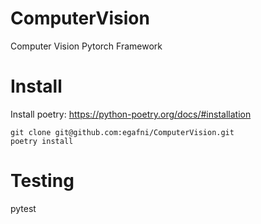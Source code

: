 # ComputerVision
Computer Vision Pytorch Framework

# Install

Install poetry: https://python-poetry.org/docs/#installation

```
git clone git@github.com:egafni/ComputerVision.git
poetry install
```

# Testing

pytest